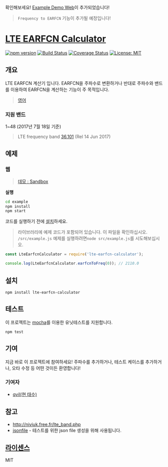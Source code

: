 확인해보세요! [Example Demo Web](#웹)이 추가되었습니다!
>`Frequency to EARFCN` 기능이 추가될 예정입니다!

# [LTE EARFCN Calculator](https://github.com/qvil/lte-earfcn-calculator)
[![npm version](https://badge.fury.io/js/lte-earfcn-calculator.svg)](https://badge.fury.io/js/lte-earfcn-calculator)
[![Build Status](https://travis-ci.org/qvil/lte-earfcn-calculator.svg?branch=master)](https://travis-ci.org/qvil/lte-earfcn-calculator)
[![Coverage Status](https://coveralls.io/repos/github/qvil/lte-earfcn-calculator/badge.svg?branch=master)](https://coveralls.io/github/qvil/lte-earfcn-calculator?branch=master)
[![License: MIT](https://img.shields.io/badge/License-MIT-yellow.svg)](https://opensource.org/licenses/MIT)

## 개요
LTE EARFCN 계산기 입니다. EARFCN을 주파수로 변환하거나 반대로 주파수와 밴드를 이용하여 EARFCN을 계산하는 기능이 주 목적입니다.
>[영어](/README.md)

### 지원 밴드
1~48 (2017년 7월 18일 기준)
>LTE frequency band [36.101](http://www.3gpp.org/DynaReport/36101-CRs.htm) (Rel 14 Jun 2017)

## 예제

### 웹
>[데모 : Sandbox](https://codesandbox.io/s/github/qvil/lte-earfcn-calculator/tree/master/example)

**실행**
```sh
cd example
npm install
npm start
```

코드를 실행하기 전에 [설치](#설치)하세요.

>라이브러리에 예제 코드가 포함되어 있습니다. 이 파일을 확인하십시오. `/src/example.js` 예제를 실행하려면`node src/example.js`를 시도해보십시오.

```js
const LteEarfcnCalculator = require('lte-earfcn-calculator');

console.log(LteEarfcnCalculator.earfcnToFreq(0)); // 2110.0
```

## 설치
```
npm install lte-earfcn-calculator
```

## 테스트
이 프로젝트는 [mocha](https://mochajs.org)를 이용한 유닛테스트를 지원합니다.

```
npm test
```

## 기여
지금 바로 이 프로젝트에 참여하세요! 주파수를 추가하거나, 테스트 케이스를 추가하거나, 오타 수정 등 어떤 것이든 환영합니다!

### 기여자
- [qvil(현 태수)](https://github.com/qvil)

## 참고
- <http://niviuk.free.fr/lte_band.php>
- [jsonfile](https://www.npmjs.com/package/jsonfile) - 테스트를 위한 json file 생성을 위해 사용됩니다.

## [라이센스](https://github.com/qvil/lte-earfcn-calculator/blob/master/LICENSE)
MIT
